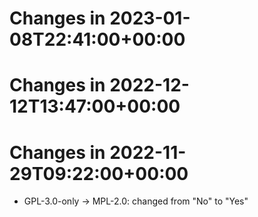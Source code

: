 # Changes in 2023-01-08T22:41:00+00:00


# Changes in 2022-12-12T13:47:00+00:00


# Changes in 2022-11-29T09:22:00+00:00

- GPL-3.0-only -> MPL-2.0: changed from "No" to "Yes"

